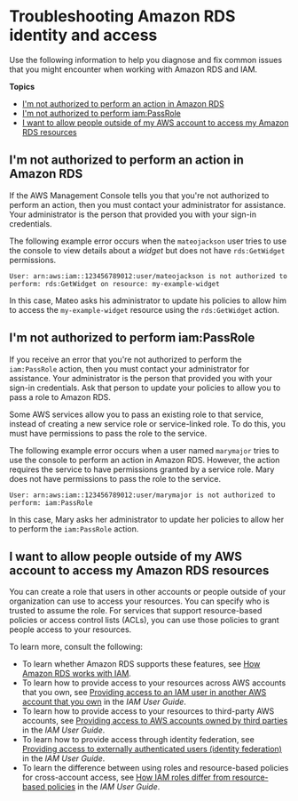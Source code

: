 # Troubleshooting Amazon RDS identity and access<a name="security_iam_troubleshoot"></a>

Use the following information to help you diagnose and fix common issues that you might encounter when working with Amazon RDS and IAM\.

**Topics**
+ [I'm not authorized to perform an action in Amazon RDS](#security_iam_troubleshoot-no-permissions)
+ [I'm not authorized to perform iam:PassRole](#security_iam_troubleshoot-passrole)
+ [I want to allow people outside of my AWS account to access my Amazon RDS resources](#security_iam_troubleshoot-cross-account-access)

## I'm not authorized to perform an action in Amazon RDS<a name="security_iam_troubleshoot-no-permissions"></a>

If the AWS Management Console tells you that you're not authorized to perform an action, then you must contact your administrator for assistance\. Your administrator is the person that provided you with your sign\-in credentials\.

The following example error occurs when the `mateojackson` user tries to use the console to view details about a *widget* but does not have `rds:GetWidget` permissions\.

```
User: arn:aws:iam::123456789012:user/mateojackson is not authorized to perform: rds:GetWidget on resource: my-example-widget
```

In this case, Mateo asks his administrator to update his policies to allow him to access the `my-example-widget` resource using the `rds:GetWidget` action\.

## I'm not authorized to perform iam:PassRole<a name="security_iam_troubleshoot-passrole"></a>

If you receive an error that you're not authorized to perform the `iam:PassRole` action, then you must contact your administrator for assistance\. Your administrator is the person that provided you with your sign\-in credentials\. Ask that person to update your policies to allow you to pass a role to Amazon RDS\.

Some AWS services allow you to pass an existing role to that service, instead of creating a new service role or service\-linked role\. To do this, you must have permissions to pass the role to the service\.

The following example error occurs when a user named `marymajor` tries to use the console to perform an action in Amazon RDS\. However, the action requires the service to have permissions granted by a service role\. Mary does not have permissions to pass the role to the service\.

```
User: arn:aws:iam::123456789012:user/marymajor is not authorized to perform: iam:PassRole
```

In this case, Mary asks her administrator to update her policies to allow her to perform the `iam:PassRole` action\.

## I want to allow people outside of my AWS account to access my Amazon RDS resources<a name="security_iam_troubleshoot-cross-account-access"></a>

You can create a role that users in other accounts or people outside of your organization can use to access your resources\. You can specify who is trusted to assume the role\. For services that support resource\-based policies or access control lists \(ACLs\), you can use those policies to grant people access to your resources\.

To learn more, consult the following:
+ To learn whether Amazon RDS supports these features, see [How Amazon RDS works with IAM](security_iam_service-with-iam.md)\.
+ To learn how to provide access to your resources across AWS accounts that you own, see [Providing access to an IAM user in another AWS account that you own](https://docs.aws.amazon.com/IAM/latest/UserGuide/id_roles_common-scenarios_aws-accounts.html) in the *IAM User Guide*\.
+ To learn how to provide access to your resources to third\-party AWS accounts, see [Providing access to AWS accounts owned by third parties](https://docs.aws.amazon.com/IAM/latest/UserGuide/id_roles_common-scenarios_third-party.html) in the *IAM User Guide*\.
+ To learn how to provide access through identity federation, see [Providing access to externally authenticated users \(identity federation\)](https://docs.aws.amazon.com/IAM/latest/UserGuide/id_roles_common-scenarios_federated-users.html) in the *IAM User Guide*\.
+ To learn the difference between using roles and resource\-based policies for cross\-account access, see [How IAM roles differ from resource\-based policies](https://docs.aws.amazon.com/IAM/latest/UserGuide/id_roles_compare-resource-policies.html) in the *IAM User Guide*\.